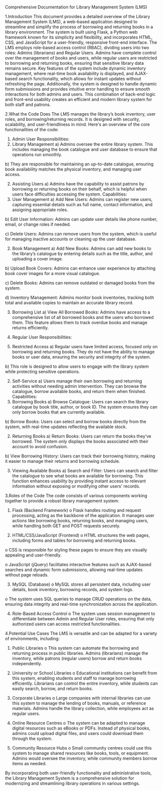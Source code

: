 Comprehensive Documentation for Library Management System (LMS)

1.Introduction
This document provides a detailed overview of the Library Management System (LMS), a web-based application designed to streamline and simplify the process of borrowing and returning books in a library environment. The system is built using Flask, a Python web framework known for its simplicity and flexibility, and incorporates HTML, CSS, and JavaScript for a user-friendly, responsive front-end interface.
The LMS employs role-based access control (RBAC), dividing users into two roles: Admins (librarians) and Regular Users. Admins have complete control over the management of books and users, while regular users are restricted to borrowing and returning books, ensuring that sensitive library data remains secure.
Key features of the system include dynamic inventory management, where real-time book availability is displayed, and AJAX-based search functionality, which allows for instant updates without refreshing the page. Additionally, the system is designed to handle dynamic form submissions and provides intuitive error handling to ensure smooth interactions for both admins and users. This combination of back-end logic and front-end usability creates an efficient and modern library system for both staff and patrons.

2.What the Code Does
The LMS manages the library’s book inventory, user roles, and borrowing/returning records. It is designed with security, scalability, and user-friendliness in mind. Here's an overview of the core functionalities of the code:


1.	 Admin User
Responsibilities:
1.	Library Management
a)	Admins oversee the entire library system. This includes managing the book catalogue and user database to ensure that operations run smoothly.

b)	They are responsible for maintaining an up-to-date catalogue, ensuring book availability matches the physical inventory, and managing user access.

2.	Assisting Users
a)	Admins have the capability to assist patrons by borrowing or returning books on their behalf, which is helpful when users face difficulties accessing the system.
Capabilities:
1.	User Management
a)	Add New Users: Admins can register new users, capturing essential details such as full name, contact information, and assigning appropriate roles.

b)	Edit User Information: Admins can update user details like phone number, email, or change roles if needed.

c)	Delete Users: Admins can remove users from the system, which is useful for managing inactive accounts or cleaning up the user database.



2.	Book Management
a)	Add New Books: Admins can add new books to the library’s catalogue by entering details such as the title, author, and uploading a cover image.

b)	Upload Book Covers: Admins can enhance user experience by attaching book cover images for a more visual catalogue.

c)	Delete Books: Admins can remove outdated or damaged books from the system.

d)	Inventory Management: Admins monitor book inventories, tracking both total and available copies to maintain an accurate library record.

3.	Borrowing List
a)	View All Borrowed Books: Admins have access to a comprehensive list of all borrowed books and the users who borrowed them. This feature allows them to track overdue books and manage returns efficiently.

2.	Regular User
Responsibilities:
1.	Restricted Access
a)	Regular users have limited access, focused only on borrowing and returning books. They do not have the ability to manage books or user data, ensuring the security and integrity of the system.

b)	This role is designed to allow users to engage with the library system while protecting sensitive operations.

2.	Self-Service
a)	Users manage their own borrowing and returning activities without needing admin intervention. They can browse the catalogue, borrow available books, and return them when finished.
Capabilities:
1.	Borrowing Books
a)	Browse Catalogue: Users can search the library catalogue by book title, author, or book ID. The system ensures they can only borrow books that are currently available.

b)	Borrow Books: Users can select and borrow books directly from the system, with real-time updates reflecting the available stock.



2.	Returning Books
a)	Return Books: Users can return the books they’ve borrowed. The system only displays the books associated with their account to avoid confusion.

b)	View Borrowing History: Users can track their borrowing history, making it easier to manage their returns and borrowing schedule.


3.	Viewing Available Books
a)	Search and Filter: Users can search and filter the catalogue to see what books are available for borrowing. This function enhances usability by providing instant access to relevant information without exposing or modifying other users' records.

3.Roles of the Code
The code consists of various components working together to provide a robust library management system:
1.	Flask (Backend Framework)
o	Flask handles routing and request processing, acting as the backbone of the application. It manages user actions like borrowing books, returning books, and managing users, while handling both GET and POST requests securely.

2.	HTML/CSS/JavaScript (Frontend)
o	HTML structures the web pages, including forms and tables for borrowing and returning books.

o	CSS is responsible for styling these pages to ensure they are visually appealing and user-friendly.

o	JavaScript (jQuery) facilitates interactive features such as AJAX-based searches and dynamic form submissions, allowing real-time updates without page reloads.

3.	MySQL (Database)
o	MySQL stores all persistent data, including user details, book inventory, borrowing records, and system logs.

o	The system uses SQL queries to manage CRUD operations on the data, ensuring data integrity and real-time synchronization across the application.

4.	Role-Based Access Control
o	The system uses session management to differentiate between Admin and Regular User roles, ensuring that only authorized users can access restricted functionalities.

4.Potential Use Cases
The LMS is versatile and can be adapted for a variety of environments, including:
1.	Public Libraries
o	This system can automate the borrowing and returning process in public libraries. Admins (librarians) manage the inventory, while patrons (regular users) borrow and return books independently.

2.	University or School Libraries
o	Educational institutions can benefit from this system, enabling students and staff to manage borrowing efficiently. Librarians can control the entire inventory, while students can easily search, borrow, and return books.

3.	Corporate Libraries
o	Large companies with internal libraries can use this system to manage the lending of books, manuals, or reference materials. Admins handle the library collection, while employees act as regular users.

4.	Online Resource Centres
o	The system can be adapted to manage digital resources such as eBooks or PDFs. Instead of physical books, admins could upload digital files, and users could download them through the system.

5.	Community Resource Hubs
o	Small community centres could use this system to manage shared resources like books, tools, or equipment. Admins would oversee the inventory, while community members borrow items as needed.

By incorporating both user-friendly functionality and administrative tools, the Library Management System is a comprehensive solution for modernizing and streamlining library operations in various settings.
